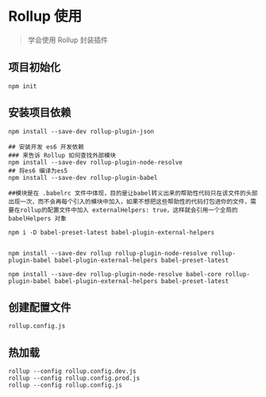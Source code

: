 # Rollup 使用

> 学会使用 Rollup 封装插件

## 项目初始化

    npm init 
    
## 安装项目依赖

    npm install --save-dev rollup-plugin-json

    ## 安装开发 es6 开发依赖
    ### 来告诉 Rollup 如何查找外部模块
    npm install --save-dev rollup-plugin-node-resolve
    ## 将es6 编译为es5
    npm install --save-dev rollup-plugin-babel

    ##模块是在 .babelrc 文件中体现，目的是让babel转义出来的帮助性代码只在该文件的头部出现一次，而不会再每个引入的模块中加入，如果不想把这些帮助性的代码打包进你的文件，需要在rollup的配置文件中加入 externalHelpers: true，这样就会引用一个全局的babelHelpers 对象

    npm i -D babel-preset-latest babel-plugin-external-helpers


    npm install --save-dev rollup rollup-plugin-node-resolve rollup-plugin-babel babel-plugin-external-helpers babel-preset-latest

    npm install --save-dev rollup-plugin-node-resolve babel-core rollup-plugin-babel babel-plugin-external-helpers babel-preset-latest
    


## 创建配置文件

    rollup.config.js


##  热加载

    rollup --config rollup.config.dev.js
    rollup --config rollup.config.prod.js
    rollup --config rollup.config.js

